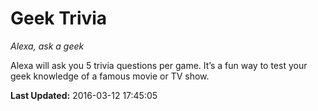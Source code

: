 # Geek Trivia
*Alexa, ask a geek*

Alexa will ask you 5 trivia questions per game.  It’s a fun way to test your geek knowledge of a famous movie or TV show.

**Last Updated:** 2016-03-12 17:45:05